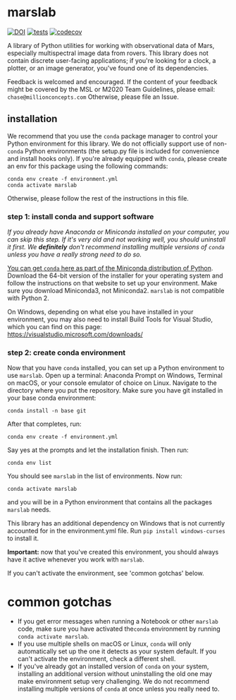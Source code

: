 # marslab

[![DOI](https://zenodo.org/badge/364688103.svg)](https://zenodo.org/badge/latestdoi/364688103) 
[![tests](https://github.com/MillionConcepts/marslab/actions/workflows/tests_ubuntu.yml/badge.svg)](https://github.com/MillionConcepts/marslab/actions/workflows/tests_ubuntu.yml)
[![codecov](https://codecov.io/gh/MillionConcepts/marslab/branch/main/graph/badge.svg?token=TQ5T3ZQB45)](https://codecov.io/gh/MillionConcepts/marslab)

A library of Python utilities for working with observational data of Mars, 
especially multispectral image data from rovers. This library does not contain 
discrete user-facing applications; if you're looking for a clock, a plotter, or 
an image generator, you've found one of its dependencies.

Feedback is welcomed and encouraged. If the content of your feedback might be 
covered by the MSL or M2020 Team Guidelines, please email: `chase@millionconcepts.com` 
Otherwise, please file an Issue.

## installation

We recommend that you use the ```conda``` package manager to control your Python 
environment for this library. We do not officially support use of non-```conda``` Python
environments (the setup.py file is included for convenience and install hooks only). If 
you're already equipped with ```conda```, please create an env for this package using the following 
commands:

    conda env create -f environment.yml
    conda activate marslab

Otherwise, please follow the rest of the instructions in this file.

### step 1: install conda and support software

*If you already have Anaconda or Miniconda installed on your computer, you can
skip this step. If it's very old and not working well, you should uninstall it first.
We **definitely** don't recommend installing multiple versions of ```conda```
unless you have a really strong need to do so.*

[You can get ```conda``` here as part of the Miniconda distribution of Python](https://docs.conda.io/projects/continuumio-conda/en/latest/user-guide/install/index.html).
Download the 64-bit version of the installer for your operating system and
follow the instructions on that website to set up your environment. Make sure
you download Miniconda3, not Miniconda2. ```marslab``` is not compatible with
Python 2.

On Windows, depending on what else you have installed in your environment, you may also need to install
Build Tools for Visual Studio, which you can find on this page: https://visualstudio.microsoft.com/downloads/

### step 2: create conda environment

Now that you have ```conda``` installed, you can set up a Python environment
to use ```marslab```. Open up a terminal: Anaconda Prompt on Windows, Terminal on macOS,
or your console emulator of choice on Linux. Navigate to the directory where
you put the repository. Make sure you have git installed in your base conda environment:

```conda install -n base git```

After that completes, run:

```conda env create -f environment.yml```

Say yes at the prompts and let the installation finish. Then run:

```conda env list```

You should see ```marslab``` in the list of environments. Now run:

```conda activate marslab```

and you will be in a Python environment that contains all the packages
```marslab``` needs. 

This library has an additional dependency on Windows that is not currently accounted for 
in the environment.yml file. Run ```pip install windows-curses``` to install it.

**Important:** now that you've created this environment, you should 
always have it active whenever you work with ```marslab```.

If you can't activate the environment, see 'common gotchas' below.

# common gotchas

* If you get error messages when running a Notebook or other ```marslab``` code, 
  make sure you have activated the```conda``` environment by running ```conda activate marslab```.
* If you use multiple shells on macOS or Linux, ```conda``` will only 
automatically set up the one it detects as your system default. If you can't
activate the environment, check a different shell.
* If you've already got an installed version of ```conda``` on your system, installing
an additional version without uninstalling the old one may make environment setup very
challenging. We do not recommend installing multiple versions of ```conda``` at once
unless you really need to.
